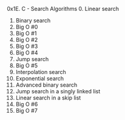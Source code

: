0x1E. C - Search Algorithms
0. Linear search
1. Binary search
2. Big O #0
3. Big O #1
4. Big O #2
5. Big O #3
6. Big O #4
7. Jump search
8. Big O #5
9. Interpolation search
10. Exponential search
11. Advanced binary search
12. Jump search in a singly linked list
13. Linear search in a skip list
14. Big O #6
15. Big O #7

